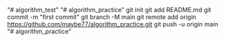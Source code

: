 "# algorithm_test" 
"# algorithm_practice"  git init git add README.md git commit -m "first commit" git branch -M main git remote add origin https://github.com/maybe77/algorithm_practice.git git push -u origin main
"# algorithm_practice" 

